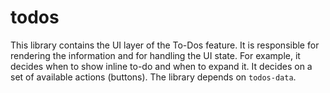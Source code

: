 # todos

This library contains the UI layer of the To-Dos feature. It is responsible for rendering the information and for handling the UI state. For example, it decides when to show inline to-do and when to expand it. It decides on a set of available actions (buttons). The library depends on `todos-data`.

